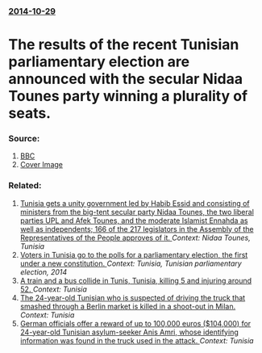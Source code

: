 ### [2014-10-29](/news/2014/10/29/index.md)

# The results of the recent Tunisian parliamentary election are announced with the secular Nidaa Tounes party winning a plurality of seats. 




### Source:

1. [BBC](http://www.bbc.com/news/world-africa-29828706)
1. [Cover Image](http://ichef.bbci.co.uk/news/1024/media/images/78626000/jpg/_78626219_nidaap.jpg)

### Related:

1. [Tunisia gets a unity government led by Habib Essid and consisting of ministers from the big-tent secular party Nidaa Tounes, the two liberal parties UPL and Afek Tounes, and the moderate Islamist Ennahda as well as independents; 166 of the 217 legislators in the Assembly of the Representatives of the People approves of it. ](/news/2015/02/5/tunisia-gets-a-unity-government-led-by-habib-essid-and-consisting-of-ministers-from-the-big-tent-secular-party-nidaa-tounes-the-two-liberal.md) _Context: Nidaa Tounes, Tunisia_
2. [Voters in Tunisia go to the polls for a parliamentary election, the first under a new constitution. ](/news/2014/10/26/voters-in-tunisia-go-to-the-polls-for-a-parliamentary-election-the-first-under-a-new-constitution.md) _Context: Tunisia, Tunisian parliamentary election, 2014_
3. [A train and a bus collide in Tunis, Tunisia, killing 5 and injuring around 52. ](/news/2016/12/28/a-train-and-a-bus-collide-in-tunis-tunisia-killing-5-and-injuring-around-52.md) _Context: Tunisia_
4. [The 24-year-old Tunisian who is suspected of driving the truck that smashed through a Berlin market is killed in a shoot-out in Milan. ](/news/2016/12/23/the-24-year-old-tunisian-who-is-suspected-of-driving-the-truck-that-smashed-through-a-berlin-market-is-killed-in-a-shoot-out-in-milan.md) _Context: Tunisia_
5. [German officials offer a reward of up to 100,000 euros ($104,000) for 24-year-old Tunisian asylum-seeker Anis Amri, whose identifying information was found in the truck used in the attack. ](/news/2016/12/21/german-officials-offer-a-reward-of-up-to-100-000-euros-104-000-for-24-year-old-tunisian-asylum-seeker-anis-amri-whose-identifying-inform.md) _Context: Tunisia_
